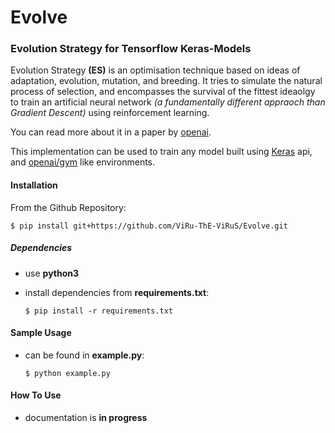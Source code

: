 # Evolve
### Evolution Strategy for Tensorflow Keras-Models

Evolution Strategy **(ES)** is an optimisation technique based on ideas of adaptation, evolution, mutation, and breeding. It tries to simulate the natural process of selection, and encompasses the survival of the fittest ideaolgy to train an artificial neural network *(a fundamentally different appraoch than Gradient Descent)* using reinforcement learning.

You can read more about it in a paper by [openai](https://blog.openai.com/evolution-strategies/).

This implementation can be used to train any model built using [Keras](https://www.tensorflow.org/guide/keras) api, and [openai/gym](https://github.com/openai/gym) like environments.

#### Installation

From the Github Repository:

```
$ pip install git+https://github.com/ViRu-ThE-ViRuS/Evolve.git
```

##### Dependencies

- use **python3**

- install dependencies from **requirements.txt**:

  ```
  $ pip install -r requirements.txt
  ```

#### Sample Usage

- can be found in **example.py**:

  ```
  $ python example.py
  ```

#### How To Use

- documentation is **in progress**